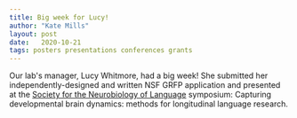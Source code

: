 ```yaml
---
title: Big week for Lucy!
author: "Kate Mills"
layout: post
date:   2020-10-21
tags: posters presentations conferences grants
---
```


Our lab's manager, Lucy Whitmore, had a big week! She submitted her independently-designed and written NSF GRFP application and presented at the [Society for the Neurobiology of Language](https://2020.neurolang.org/?p=schedule) symposium: Capturing developmental brain dynamics: methods for longitudinal language research.